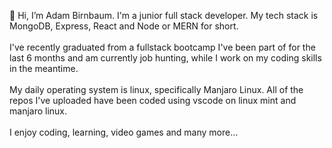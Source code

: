 👋 Hi, I’m Adam Birnbaum. I'm a junior full stack developer. My tech stack is MongoDB, Express, React and Node or MERN for short.<br><br>
I've recently graduated from a fullstack bootcamp I've been part of for the last 6 months and am currently job hunting, while I work on my coding skills in the meantime.<br><br>
My daily operating system is linux, specifically Manjaro Linux. All of the repos I've uploaded have been coded using vscode on linux mint and manjaro linux.<br><br>
I enjoy  coding, learning, video games and many more...<br><br>
<!---
Pandad89/Pandad89 is a ✨ special ✨ repository because its `README.md` (this file) appears on your GitHub profile.
You can click the Preview link to take a look at your changes.
--->
